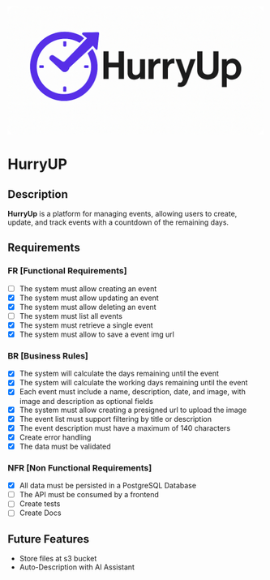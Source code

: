 ![HurryUp Logo](./src/main/resources/static/hurryup-logo-2x1.png)

# HurryUP

## Description
**HurryUp** is a platform for managing events, allowing users to create, update, and track events with a countdown of the remaining days.

## Requirements

### FR [Functional Requirements]
- [ ] The system must allow creating an event
- [x] The system must allow updating an event
- [x] The system must allow deleting an event
- [ ] The system must list all events
- [x] The system must retrieve a single event
- [x] The system must allow to save a event img url

### BR [Business Rules]
- [x] The system will calculate the days remaining until the event
- [x] The system will calculate the working days remaining until the event
- [x] Each event must include a name, description, date, and image, with image and description as optional fields
- [x] The system must allow creating a presigned url to upload the image
- [x] The event list must support filtering by title or description
- [x] The event description must have a maximum of 140 characters
- [x] Create error handling
- [x] The data must be validated

### NFR [Non Functional Requirements]
- [x] All data must be persisted in a PostgreSQL Database
- [ ] The API must be consumed by a frontend
- [ ] Create tests
- [ ] Create Docs

## Future Features
- Store files at s3 bucket
- Auto-Description with AI Assistant 